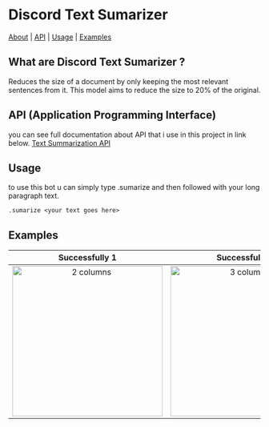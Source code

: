 # Discord Text Sumarizer
[About](#About) | [API](#API) | [Usage](#Usage) | [Examples](#examples)

## What are Discord Text Sumarizer ?

Reduces the size of a document by only keeping the most relevant sentences from it. This model aims to reduce the size to 20% of the original.

## API (Application Programming Interface)
you can see full documentation about API that i use in this project in link below.
[Text Summarization API](https://deepai.org/machine-learning-model/summarization)

## Usage
to use this bot u can simply type .sumarize and then followed with your long paragraph text.
```
.sumarize <your text goes here>
```

## Examples

| Successfully 1 | Successfully 2 | Failed |
|:---------------:|:----------------:|:------------------:|
| <img width="300" alt="2 columns" src="https://user-images.githubusercontent.com/106671990/205347197-f03a1798-dbab-4e67-b6b5-b5a51d6871bc.png"> | <img width="300" alt="3 columns" src="https://user-images.githubusercontent.com/106671990/205346954-19353488-1949-4edd-91c5-d182510a1046.png"> | <img width="300" alt="4 columns" src="https://user-images.githubusercontent.com/106671990/205347092-590b3afe-3115-46ea-b325-bf731a666550.png"> |

